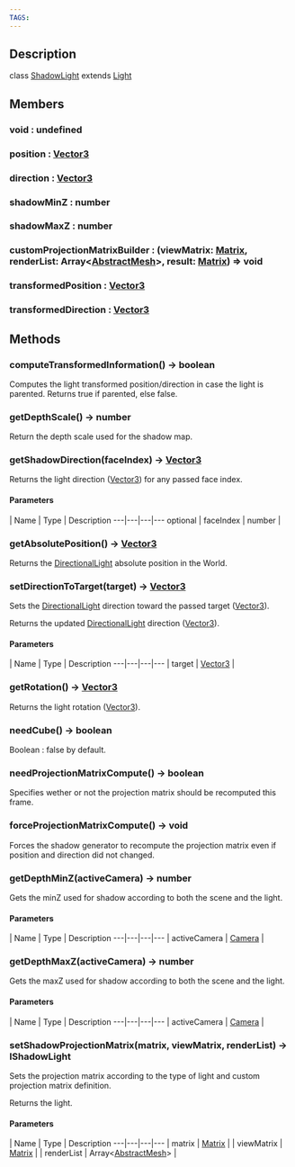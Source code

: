 ```yaml
---
TAGS:
---
```

## Description

class [ShadowLight](/classes/3.1/ShadowLight) extends [Light](/classes/3.1/Light)



## Members

### void : undefined



### position : [Vector3](/classes/3.1/Vector3)



### direction : [Vector3](/classes/3.1/Vector3)



### shadowMinZ : number



### shadowMaxZ : number



### customProjectionMatrixBuilder : (viewMatrix: [Matrix](/classes/3.1/Matrix), renderList: Array&lt;[AbstractMesh](/classes/3.1/AbstractMesh)&gt;, result: [Matrix](/classes/3.1/Matrix)) =&gt; void



### transformedPosition : [Vector3](/classes/3.1/Vector3)



### transformedDirection : [Vector3](/classes/3.1/Vector3)



## Methods

### computeTransformedInformation() &rarr; boolean

Computes the light transformed position/direction in case the light is parented. Returns true if parented, else false.
### getDepthScale() &rarr; number

Return the depth scale used for the shadow map.
### getShadowDirection(faceIndex) &rarr; [Vector3](/classes/3.1/Vector3)

Returns the light direction ([Vector3](/classes/3.1/Vector3)) for any passed face index.

#### Parameters
 | Name | Type | Description
---|---|---|---
optional | faceIndex | number | 

### getAbsolutePosition() &rarr; [Vector3](/classes/3.1/Vector3)

Returns the [DirectionalLight](/classes/3.1/DirectionalLight) absolute position in the World.
### setDirectionToTarget(target) &rarr; [Vector3](/classes/3.1/Vector3)

Sets the [DirectionalLight](/classes/3.1/DirectionalLight) direction toward the passed target ([Vector3](/classes/3.1/Vector3)).

Returns the updated [DirectionalLight](/classes/3.1/DirectionalLight) direction ([Vector3](/classes/3.1/Vector3)).

#### Parameters
 | Name | Type | Description
---|---|---|---
 | target | [Vector3](/classes/3.1/Vector3) | 

### getRotation() &rarr; [Vector3](/classes/3.1/Vector3)

Returns the light rotation ([Vector3](/classes/3.1/Vector3)).
### needCube() &rarr; boolean

Boolean : false by default.
### needProjectionMatrixCompute() &rarr; boolean

Specifies wether or not the projection matrix should be recomputed this frame.
### forceProjectionMatrixCompute() &rarr; void

Forces the shadow generator to recompute the projection matrix even if position and direction did not changed.
### getDepthMinZ(activeCamera) &rarr; number

Gets the minZ used for shadow according to both the scene and the light.

#### Parameters
 | Name | Type | Description
---|---|---|---
 | activeCamera | [Camera](/classes/3.1/Camera) | 

### getDepthMaxZ(activeCamera) &rarr; number

Gets the maxZ used for shadow according to both the scene and the light.

#### Parameters
 | Name | Type | Description
---|---|---|---
 | activeCamera | [Camera](/classes/3.1/Camera) | 

### setShadowProjectionMatrix(matrix, viewMatrix, renderList) &rarr; IShadowLight

Sets the projection matrix according to the type of light and custom projection matrix definition.

Returns the light.

#### Parameters
 | Name | Type | Description
---|---|---|---
 | matrix | [Matrix](/classes/3.1/Matrix) | 
 | viewMatrix | [Matrix](/classes/3.1/Matrix) | 
 | renderList | Array&lt;[AbstractMesh](/classes/3.1/AbstractMesh)&gt; | 
